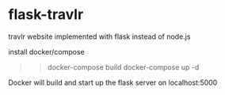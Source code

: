 # flask-travlr
travlr website implemented with flask instead of node.js

install docker/compose

>> docker-compose build
>> docker-compose up -d

Docker will build and start up the flask server on localhost:5000